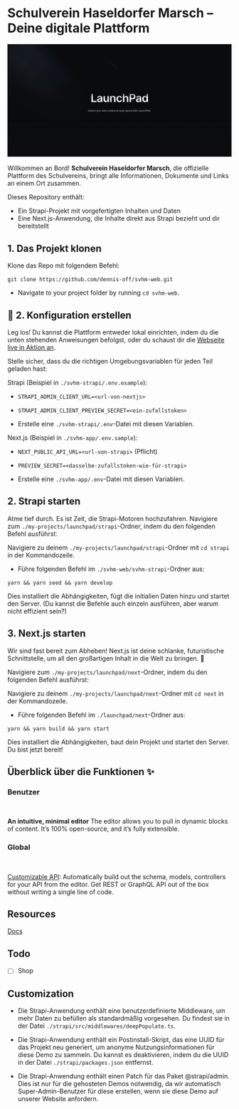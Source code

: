 # Schulverein Haseldorfer Marsch – Deine digitale Plattform

![LaunchPad](./svhm.jpg)

Willkommen an Bord! **Schulverein Haseldorfer Marsch**, die offizielle Plattform des Schulvereins, bringt alle Informationen, Dokumente und Links an einem Ort zusammen.

Dieses Repository enthält:

- Ein Strapi-Projekt mit vorgefertigten Inhalten und Daten
- Eine Next.js-Anwendung, die Inhalte direkt aus Strapi bezieht und dir bereitstellt

## 1. Das Projekt klonen

Klone das Repo mit folgendem Befehl:

```
git clone https://github.com/dennis-off/svhm-web.git
```

- Navigate to your project folder by running `cd svhm-web`.

## 🌟 2. Konfiguration erstellen

Leg los! Du kannst die Plattform entweder lokal einrichten, indem du die unten stehenden Anweisungen befolgst, oder du schaust dir die [Webseite live in Aktion an](https://www.schulverein-haseldorfer-marsch.de/).

Stelle sicher, dass du die richtigen Umgebungsvariablen für jeden Teil geladen hast:

Strapi (Beispiel in `./svhm-strapi/.env.example`):

- `STRAPI_ADMIN_CLIENT_URL=<url-von-nextjs>`
- `STRAPI_ADMIN_CLIENT_PREVIEW_SECRET=<ein-zufallstoken>`

- Erstelle eine `./svhm-strapi/.env`-Datei mit diesen Variablen.

Next.js (Beispiel in `./svhm-app/.env.sample`):

- `NEXT_PUBLIC_API_URL=<url-von-strapi>` (Pflicht)
- `PREVIEW_SECRET=<dasselbe-zufallstoken-wie-für-strapi>`

- Erstelle eine `./svhm-app/.env`-Datei mit diesen Variablen.

## 2. Strapi starten

Atme tief durch. Es ist Zeit, die Strapi-Motoren hochzufahren. Navigiere zum `./my-projects/launchpad/strapi`-Ordner, indem du den folgenden Befehl ausführst:

Navigiere zu deinem `./my-projects/launchpad/strapi`-Ordner mit `cd strapi` in der Kommandozeile.

- Führe folgenden Befehl im `./svhm-web/svhm-strapi`-Ordner aus:

```
yarn && yarn seed && yarn develop
```

Dies installiert die Abhängigkeiten, fügt die initialien Daten hinzu und startet den Server. (Du kannst die Befehle auch einzeln ausführen, aber warum nicht effizient sein?)

## 3. Next.js starten

Wir sind fast bereit zum Abheben! Next.js ist deine schlanke, futuristische Schnittstelle, um all den großartigen Inhalt in die Welt zu bringen. 🚀

Navigiere zum `./my-projects/launchpad/next`-Ordner, indem du den folgenden Befehl ausführst:

Navigiere zu deinem `./my-projects/launchpad/next`-Ordner mit `cd next` in der Kommandozeile.

- Führe folgenden Befehl im `./launchpad/next`-Ordner aus:

```
yarn && yarn build && yarn start
```

Dies installiert die Abhängigkeiten, baut dein Projekt und startet den Server. Du bist jetzt bereit!

## Überblick über die Funktionen ✨

### Benutzer

<br />

**An intuitive, minimal editor** The editor allows you to pull in dynamic blocks of content. It’s 100% open-source, and it’s fully extensible.<br />

### Global

<br />

[Customizable API](https://strapi.io/features/customizable-api): Automatically build out the schema, models, controllers for your API from the editor. Get REST or GraphQL API out of the box without writing a single line of code.<br />

## Resources

[Docs](https://docs.strapi.io)

## Todo

- [ ] Shop

## Customization

- Die Strapi-Anwendung enthält eine benutzerdefinierte Middleware, um mehr Daten zu befüllen als standardmäßig vorgesehen. Du findest sie in der Datei `./strapi/src/middlewares/deepPopulate.ts`.

- Die Strapi-Anwendung enthält ein Postinstall-Skript, das eine UUID für das Projekt neu generiert, um anonyme Nutzungsinformationen für diese Demo zu sammeln. Du kannst es deaktivieren, indem du die UUID in der Datei `./strapi/packages.json` entfernst.

- Die Strapi-Anwendung enthält einen Patch für das Paket @strapi/admin. Dies ist nur für die gehosteten Demos notwendig, da wir automatisch Super-Admin-Benutzer für diese erstellen, wenn sie diese Demo auf unserer Website anfordern.

